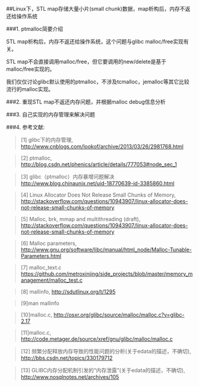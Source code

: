 ##Linux下，STL map存储大量小片(small chunk)数据，map析构后，内存不返还给操作系统

###1. ptmalloc简要介绍

STL map析构后，内存不返还给操作系统，这个问题与glibc malloc/free实现有关。

STL map不会直接调用malloc/free，但它要调用的new/delete是基于malloc/free实现的。

我们仅仅讨论glibc默认使用的ptmalloc，不涉及tcmalloc，jemalloc等其它比较流行的malloc实现。

###2. 重现STL map不返还内存问题，并根据malloc debug信息分析


###3. 自己实现的内存管理来解决问题


###4. 参考文献:

>\[1] glibc下的内存管理, <http://www.cnblogs.com/lookof/archive/2013/03/26/2981768.html>

>\[2] ptmalloc, <http://blog.csdn.net/phenics/article/details/777053#node_sec_1>

>\[3] glibc（ptmalloc）内存暴增问题解决 <http://www.blog.chinaunix.net/uid-18770639-id-3385860.html>

>\[4] Linux Allocator Does Not Release Small Chunks of Memory, <http://stackoverflow.com/questions/10943907/linux-allocator-does-not-release-small-chunks-of-memory>

>\[5] Malloc, brk, mmap and multithreading (draft), <http://stackoverflow.com/questions/10943907/linux-allocator-does-not-release-small-chunks-of-memory>

>\[6] Malloc parameters, <http://www.gnu.org/software/libc/manual/html_node/Malloc-Tunable-Parameters.html>

>\[7] malloc_text.c <https://github.com/metroxinjing/side_projects/blob/master/memory_management/malloc_test.c>

>\[8] mallinfo, <http://sdutlinux.org/t/1295> 

>\[9]man mallinfo

>\[10]malloc.c, <http://osxr.org/glibc/source/malloc/malloc.c?v=glibc-2.17>

>\[11]malloc.c, <http://code.metager.de/source/xref/gnu/glibc/malloc/malloc.c>

>\[12] 频繁分配释放内存导致的性能问题的分析(关于edata的描述，不确切), <http://bbs.csdn.net/topics/330179712>

>\[13] GLIBC内存分配机制引发的“内存泄露”(关于edata的描述，不确切), <http://www.nosqlnotes.net/archives/105>

